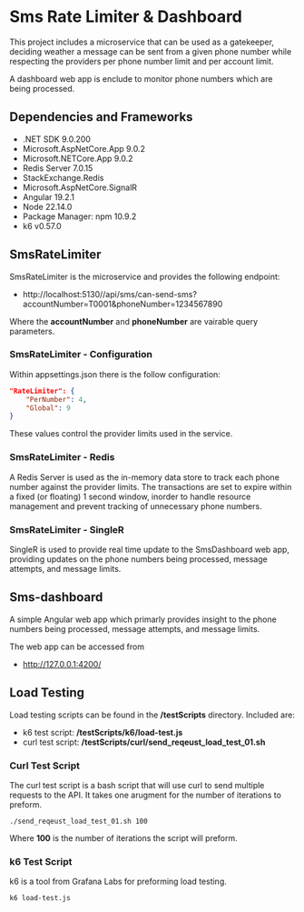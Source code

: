 # Sms Rate Limiter & Dashboard
This project includes a microservice that can be used as a gatekeeper, deciding weather a message can be sent from a given phone number while respecting the providers per phone number limit and per account limit.

A dashboard web app is enclude to monitor phone numbers which are being processed.

## Dependencies and Frameworks
- .NET SDK 9.0.200
- Microsoft.AspNetCore.App 9.0.2
- Microsoft.NETCore.App 9.0.2
- Redis Server 7.0.15
- StackExchange.Redis
- Microsoft.AspNetCore.SignalR
- Angular 19.2.1
- Node 22.14.0
- Package Manager: npm 10.9.2
- k6 v0.57.0 

## SmsRateLimiter
SmsRateLimiter is the microservice and provides the following endpoint:
- http://localhost:5130//api/sms/can-send-sms?accountNumber=T0001&phoneNumber=1234567890

Where the **accountNumber** and **phoneNumber** are vairable query parameters.

### SmsRateLimiter - Configuration
Within appsettings.json there is the follow configuration:

```json
"RateLimiter": {
    "PerNumber": 4,
    "Global": 9
}
```
These values control the provider limits used in the service.

### SmsRateLimiter - Redis
A Redis Server is used as the in-memory data store to track each phone number against the provider limits. The transactions are set to expire within a fixed (or floating) 1 second window, inorder to handle resource management and prevent tracking of unnecessary phone numbers.

### SmsRateLimiter - SingleR
SingleR is used to provide real time update to the SmsDashboard web app, providing updates on the phone numbers being processed, message attempts, and message limits.

## Sms-dashboard
A simple Angular web app which primarly provides insight to the phone numbers being processed, message attempts, and message limits.

The web app can be accessed from
- http://127.0.0.1:4200/

## Load Testing
Load testing scripts can be found in the **/testScripts** directory. Included are:
- k6 test script: **/testScripts/k6/load-test.js**
- curl test script: **/testScripts/curl/send_reqeust_load_test_01.sh**

### Curl Test Script
The curl test script is a bash script that will use curl to send multiple requests to the API. It takes one arugment for the number of iterations to preform.

```console
./send_reqeust_load_test_01.sh 100
```
Where **100** is the number of iterations the script will preform.

### k6 Test Script
k6 is a tool from Grafana Labs for preforming load testing.

```console
k6 load-test.js
```